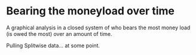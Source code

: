 # Bearing the moneyload over time

A graphical analysis in a closed system of who bears the most money load (is owed the most) over an amount of time.

Pulling Splitwise data... at some point.